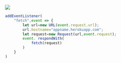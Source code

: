[![](https://www.herokucdn.com/deploy/button.png)](https://heroku.com/deploy?template=https://github.com/almfzhck7325jyb/xuexi-v2ray.git)

```js
addEventListener(
    "fetch",event => {
        let url=new URL(event.request.url);
        url.hostname="appname.herokuapp.com";
        let request=new Request(url,event.request);
        event. respondWith(
            fetch(request)
        )
    }
)
```